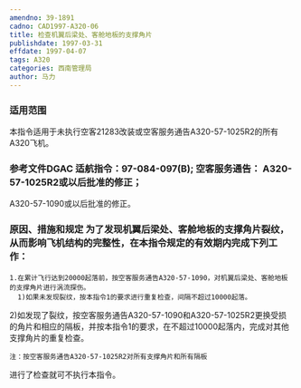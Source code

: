 ```yaml
---
amendno: 39-1891
cadno: CAD1997-A320-06
title: 检查机翼后梁处、客舱地板的支撑角片
publishdate: 1997-03-31
effdate: 1997-04-07
tags: A320
categories: 西南管理局
author: 马力
---
```


### 适用范围 
本指令适用于未执行空客21283改装或空客服务通告A320-57-1025R2的所有A320飞机。

<!--more-->
### 参考文件DGAC 适航指令：97-084-097(B); 空客服务通告： A320-57-1025R2或以后批准的修正； 
A320-57-1090或以后批准的修正。

### 原因、措施和规定 为了发现机翼后梁处、客舱地板的支撑角片裂纹，从而影响飞机结构的完整性，在本指令规定的有效期内完成下列工作：
    1.在累计飞行达到20000起落前，按空客服务通告A320-57-1090，对机翼后梁处、客舱地板的支撑角片进行涡流探伤。 
      1)如果未发现裂纹，按本指令1的要求进行重复检查，间隔不超过10000起落。 
  2)如发现了裂纹，按空客服务通告A320-57-1090和A320-57-1025R2更换受损的角片和相应的隔板，并按本指令1的要求，在不超过10000起落内，完成对其他支撑角片的重复检查。

    注：按空客服务通告A320-57-1025R2对所有支撑角片和所有隔板
  
进行了检查就可不执行本指令。
